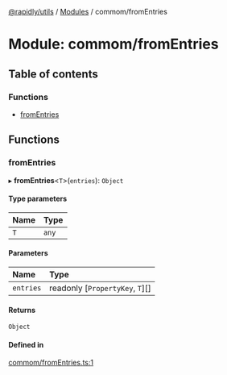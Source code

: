 [@rapidly/utils](../README.md) / [Modules](../modules.md) / commom/fromEntries

# Module: commom/fromEntries

## Table of contents

### Functions

- [fromEntries](commom_fromEntries.md#fromentries)

## Functions

### fromEntries

▸ **fromEntries**<`T`\>(`entries`): `Object`

#### Type parameters

| Name | Type |
| :------ | :------ |
| `T` | `any` |

#### Parameters

| Name | Type |
| :------ | :------ |
| `entries` | readonly [`PropertyKey`, `T`][] |

#### Returns

`Object`

#### Defined in

[commom/fromEntries.ts:1](https://github.com/canguser/rapidly-utils/blob/3c92917/main/commom/fromEntries.ts#L1)
